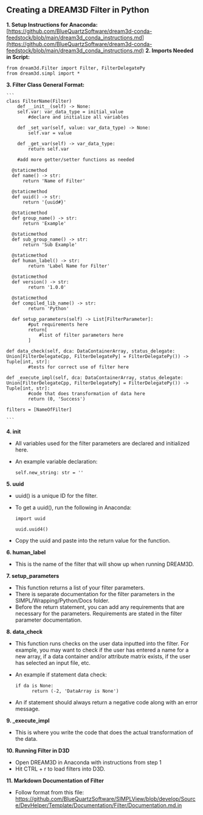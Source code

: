 ## Creating a DREAM3D Filter in Python

**1. Setup Instructions for Anaconda:** [https://github.com/BlueQuartzSoftware/dream3d-conda-feedstock/blob/main/dream3d_conda_instructions.md](https://github.com/BlueQuartzSoftware/dream3d-conda-feedstock/blob/main/dream3d_conda_instructions.md)
**2. Imports Needed in Script:**

    from dream3d.Filter import Filter, FilterDelegatePy
    from dream3d.simpl import *

**3. Filter Class General Format:**

    ```
    class FilterName(Filter)
    	def __init__(self) -> None:
        self.var: var_data_type = initial_value
    		#declare and initialize all variables

    	def _set_var(self, value: var_data_type) -> None:
    		self.var = value

    	def _get_var(self) -> var_data_type:
    		return self.var

    	#add more getter/setter functions as needed

      @staticmethod
      def name() -> str:
          return 'Name of Filter'

      @staticmethod
      def uuid() -> str:
          return '{uuid#}'

      @staticmethod
      def group_name() -> str:
          return 'Example'

      @staticmethod
      def sub_group_name() -> str:
          return 'Sub Example'

      @staticmethod
      def human_label() -> str:
        	return 'Label Name for Filter'

      @staticmethod
      def version() -> str:
        	return '1.0.0'

      @staticmethod
      def compiled_lib_name() -> str:
        	return 'Python'

      def setup_parameters(self) -> List[FilterParameter]:
    		#put requirements here
    		return[
    			#list of filter parameters here
    		]

    def data_check(self, dca: DataContainerArray, status_delegate: Union[FilterDelegateCpp, FilterDelegatePy] = FilterDelegatePy()) -> Tuple[int, str]:
    		#tests for correct use of filter here

    def _execute_impl(self, dca: DataContainerArray, status_delegate: Union[FilterDelegateCpp, FilterDelegatePy] = FilterDelegatePy()) -> Tuple[int, str]:
    		#code that does transformation of data here
    		return (0, 'Success')

    filters = [NameOfFilter]

    ```



**4. init**

  - All variables used for the filter parameters are declared and initialized here.
  - An example variable declaration:

      `self.new_string: str = ''`


**5. uuid**
  - uuid() is a unique ID for the filter.
  - To get a uuid(), run the following in Anaconda:

      `import uuid`

      `uuid.uuid4()`

  - Copy the uuid and paste into the return value for the function.

**6. human_label**
  - This is the name of the filter that will show up when running DREAM3D.

**7. setup_parameters**
  - This function returns a list of your filter parameters.
  - There is separate documentation for the filter parameters in the SIMPL/Wrapping/Python/Docs folder.
  - Before the return statement, you can add any requirements that are necessary for the parameters. Requirements are stated in the filter parameter documentation.

**8. data_check**
  - This function runs checks on the user data inputted into the filter. For example, you may want to check if the user has entered a name for a new array, if a data container and/or attribute matrix exists, if the user has selected an input file, etc.
  - An example if statement data check:


        if da is None:
              return (-2, 'DataArray is None')

  - An if statement should always return a negative code along with an error message.

**9. _execute_impl**
  - This is where you write the code that does the actual transformation of the data.

**10. Running Filter in D3D**
  - Open DREAM3D in Anaconda with instructions from step 1
  - Hit CTRL + r to load filters into D3D.

**11. Markdown Documentation of Filter**
  - Follow format from this file: https://github.com/BlueQuartzSoftware/SIMPLView/blob/develop/Source/DevHelper/Template/Documentation/Filter/Documentation.md.in
